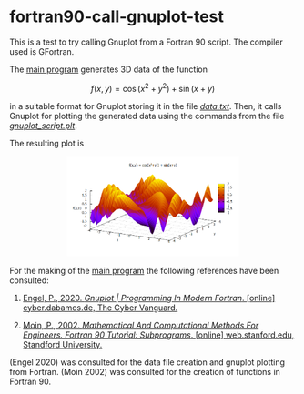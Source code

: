 # fortran90-call-gnuplot-test
This is a test to try calling Gnuplot from a Fortran 90 script. The compiler used is GFortran.

The [main program](https://github.com/artmenlope/fortran90-call-gnuplot-test/blob/master/main.f90) generates 3D data of the function

$$
f(x, y) = \cos\left(x^2+y^2\right) + \sin\left(x+y\right)
$$

in a suitable format for Gnuplot storing it in the file [_data.txt_](https://github.com/artmenlope/fortran90-call-gnuplot-test/blob/master/data.txt). Then, it calls Gnuplot for plotting the generated data using the commands from the file [_gnuplot_script.plt_](https://github.com/artmenlope/fortran90-call-gnuplot-test/blob/master/gnuplot_script.plt).

The resulting plot is

<p align="center">
<img src="https://github.com/artmenlope/fortran90-call-gnuplot-test/blob/master/plot.png" width="60%">
</p>


For the making of the [main program](https://github.com/artmenlope/fortran90-call-gnuplot-test/blob/master/main.f90) the following references have been consulted:

1. [Engel, P., 2020. _Gnuplot | Programming In Modern Fortran_. [online] cyber.dabamos.de, The Cyber Vanguard.](https://cyber.dabamos.de/programming/modernfortran/gnuplot.html)

2. [Moin, P., 2002. _Mathematical And Computational Methods For Engineers. Fortran 90 Tutorial: Subprograms_. [online] web.stanford.edu, Standford University.](https://web.stanford.edu/class/me200c/tutorial_90/08_subprograms.html)

(Engel 2020) was consulted for the data file creation and gnuplot plotting from Fortran. (Moin 2002) was consulted for the creation of functions in Fortran 90.
